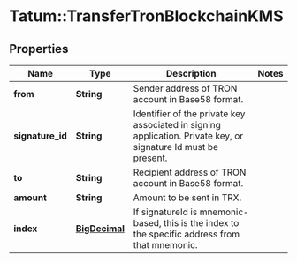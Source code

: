 # Tatum::TransferTronBlockchainKMS

## Properties
Name | Type | Description | Notes
------------ | ------------- | ------------- | -------------
**from** | **String** | Sender address of TRON account in Base58 format. | 
**signature_id** | **String** | Identifier of the private key associated in signing application. Private key, or signature Id must be present. | 
**to** | **String** | Recipient address of TRON account in Base58 format. | 
**amount** | **String** | Amount to be sent in TRX. | 
**index** | [**BigDecimal**](BigDecimal.md) | If signatureId is mnemonic-based, this is the index to the specific address from that mnemonic. | 

